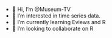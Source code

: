 - 👋 Hi, I’m @Museum-TV
- 👀 I’m interested in time series data. 
- 🌱 I’m currently learning Eviews and R
- 💞️ I’m looking to collaborate on R

<!---
Museum-TV/Museum-TV is a ✨ special ✨ repository because its `README.md` (this file) appears on your GitHub profile.
You can click the Preview link to take a look at your changes.
--->
